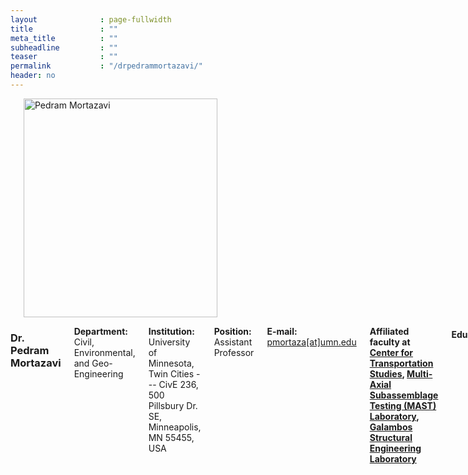```yaml
---
layout              : page-fullwidth
title               : ""
meta_title          : ""
subheadline         : ""
teaser              : ""
permalink           : "/drpedrammortazavi/"
header: no
---
```


<div class="row">
    <div class="small-4 columns">
        <h3></h3>
        <img src="{{ site.url }}/images/pedram.JPG" alt="Pedram Mortazavi" style="width: 310px; height: 350px;">
    </div>
    <div class="small-8 columns">
        <h3>Dr. Pedram Mortazavi</h3>
        <p style="margin-bottom: 2px;"><strong>Department:</strong> Civil, Environmental, and Geo- Engineering</p>
        <p style="margin-bottom: 2px;"><strong>Institution:</strong> University of Minnesota, Twin Cities --- CivE 236, 500 Pillsbury Dr. SE, Minneapolis, MN 55455, USA</p>
        <p style="margin-bottom: 2px;"><strong>Position:</strong> Assistant Professor</p>
        <p style="margin-bottom: 2px;"><strong>E-mail:</strong> <a href="mailto:pmortaza@umn.edu">pmortaza[at]umn.edu</a></p>
        <p style="margin-bottom: 2px;"><strong> Affiliated faculty at 
            <a href="https://www.cts.umn.edu/research-scholars/pedram-mortazavi">Center for Transportation Studies</a>, 
            <a href="https://mastlab.umn.edu/">Multi-Axial Subassemblage Testing (MAST) Laboratory</a>, 
            <a href="https://cse.umn.edu/cege/research-facilities-civil-engineering-building">Galambos Structural Engineering Laboratory</a>
        </strong></p>
        <h4>Education:</h4>
        <ul>
            <li><strong>2023: Ph.D.,</strong> University of Toronto, Toronto, Canada</li>
            <li><strong>2014: M.S.,</strong> Carleton University, Ottawa, Canada</li>
            <li><strong>2012: B.S.,</strong> University of Science and Culture. Tehran, Iran</li>
        </ul>
        <h4>Professional Experience:</h4>
        <ul>
            <li><strong>2024 - Present:</strong> Assistant Professor at UMN</li>
            <li><strong>2023 - 2024:</strong> Structural Engineer, DIALOG, Toronto, Canada</li>
            <li><strong>2022 - 2023:</strong> Seismic Design Specialist (Mitacs Fellow), Cast Connex Corporation, Toronto, Canada</li>
            <li><strong>2019 - 2024:</strong> Sessional Lecturer, Department of Civil and Mineral Engineering, University of Toronto, Canada</li>
            <li><strong>2014 - 2016:</strong> Structural Engineer, J. L. Richards and Associates Ltd., Ottawa, Canada</li>

        </ul>

        <h4>Honours, Awards, and Fellowships:</h4>
    
        <ul >
            <li><strong>2024:</strong> ASCE SEI Young Professional Scholarship, ASCE SEI (University of Minnesota) </li>
            <li><strong>2024 - Present:</strong> CTS Scholar, Center for Transportation Studies (University of Minnesota) </li>
            <li><strong>2023 - 2024:</strong> Nominated for the Distinguished Dissertation Award, Department of Civil and Mineral Engineering (University of Toronto) </li>
            <li><strong>2022 - 2023:</strong> Doctoral Completion Award, Department of Civil and Mineral Engineering (University of Toronto) </li>
            <li><strong>2021 - 2022:</strong> Mitacs Accelerate Fellowship, Mitacs (University of Toronto) </li>
            <li><strong>2021 - 2022:</strong> Nominated for the CI Teaching Excellence Award, Department of Civil and Mineral Engineering (University of Toronto) </li>
            <li><strong>2020 - 2021:</strong> Ontario Graduate Scholarship, Province of Ontario (University of Toronto) </li>
            <li><strong>2020 - 2021:</strong> Winner of the Novelty Category, MECHS 3-Minute Thesis Video Competitions, DesignSafe (University of Toronto) </li>
            <li><strong>2019 - 2020:</strong> CSCE Donald Jamieson Fellowship, Canadian Society for Civil Engineering (University of Toronto) </li>
            <li><strong>2018 - 2019:</strong> CISC G. J. Jackson Fellowship, Canadian Institute of Steel Construction (University of Toronto) </li>
            <li><strong>2018 - 2019:</strong> University-Wide TATP TA Teaching Excellence Award, Center for Teaching Support and Innovation (University of Toronto) </li>
            <li><strong>2017 - 2018:</strong> CISC John L. Kellerman Fellowship, Canadian Institute of Steel Construction (University of Toronto) </li>
            <li><strong>2017 - 2018:</strong> NSERC Alexander Graham Bell (PGS-D) Scholarship, Natural Sciences and Engineering Research Council of Canada (University of Toronto) </li>
            <li><strong>2016 - 2017:</strong> Ontario Graduate Scholarship, Province of Ontario (University of Toronto) </li>
            <li><strong>2013 - 2014:</strong> John Adjeleian Graduate Scholarship in Structural Engineering, Dept. of Civil and Env. Engineering (Carleton University) </li>
            <li><strong>2013 - 2014:</strong> International Student Award , Graduate Student Asssociation (Carleton University) </li>
        </ul>

        <h4>Affiliation with Scientific and Professional Societies:</h4>
        <ul >
            <li> Professional Engineers Ontario (PEO) – Professional Engineer </li>
            <li> Canadian Association for Earthquake Engineering (CAEE) – Member </li>
            <li> American Institute of Steel Construction (AISC) – Member  </li>
            <li> Earthquake Engineering Research Institute (EERI) – Member </li> 
            <li> Structural Stability Research Council (SSRC) – Member at Large </li>
            <li> American Society of Civil Engineers (ASCE) – Member </li>
            <li> Canadian Institute of Steel Construction (CISC) – Member </li>
            <li> Canadian Society for Civil Engineering (CSCE) – Member </li>            
        </ul>

        <h4>Academic Service:</h4>
        <ul >
            <li><strong>2024 - Present:</strong> Faculty Advisor – Earthquake Engineering Research Institute Student Chapter </li>
            <li><strong>2024 - Present:</strong> Faculty Advisor – AISC Steel Bridge Design Team </li>
            <li><strong>2023 - Present:</strong> Guest Attendant - AISC Task Committee 09: Seismic Design  </li>
        </ul>

    </div>
</div>


